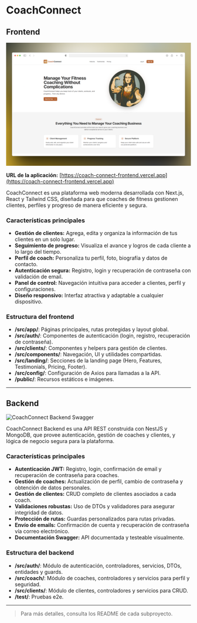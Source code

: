 # CoachConnect

## Frontend

![CoachConnect Frontend](assets/coach-connect--frontend.png)

**URL de la aplicación:** [https://coach-connect-frontend.vercel.app](https://coach-connect-frontend.vercel.app)

CoachConnect es una plataforma web moderna desarrollada con Next.js, React y Tailwind CSS, diseñada para que coaches de fitness gestionen clientes, perfiles y progreso de manera eficiente y segura.

### Características principales

- **Gestión de clientes:** Agrega, edita y organiza la información de tus clientes en un solo lugar.
- **Seguimiento de progreso:** Visualiza el avance y logros de cada cliente a lo largo del tiempo.
- **Perfil de coach:** Personaliza tu perfil, foto, biografía y datos de contacto.
- **Autenticación segura:** Registro, login y recuperación de contraseña con validación de email.
- **Panel de control:** Navegación intuitiva para acceder a clientes, perfil y configuraciones.
- **Diseño responsivo:** Interfaz atractiva y adaptable a cualquier dispositivo.

### Estructura del frontend

- **/src/app/**: Páginas principales, rutas protegidas y layout global.
- **/src/auth/**: Componentes de autenticación (login, registro, recuperación de contraseña).
- **/src/clients/**: Componentes y helpers para gestión de clientes.
- **/src/components/**: Navegación, UI y utilidades compartidas.
- **/src/landing/**: Secciones de la landing page (Hero, Features, Testimonials, Pricing, Footer).
- **/src/config/**: Configuración de Axios para llamadas a la API.
- **/public/**: Recursos estáticos e imágenes.

---

## Backend

![CoachConnect Backend Swagger](assets/coach-connect--backend.png)

CoachConnect Backend es una API REST construida con NestJS y MongoDB, que provee autenticación, gestión de coaches y clientes, y lógica de negocio segura para la plataforma.

### Características principales

- **Autenticación JWT:** Registro, login, confirmación de email y recuperación de contraseña para coaches.
- **Gestión de coaches:** Actualización de perfil, cambio de contraseña y obtención de datos personales.
- **Gestión de clientes:** CRUD completo de clientes asociados a cada coach.
- **Validaciones robustas:** Uso de DTOs y validadores para asegurar integridad de datos.
- **Protección de rutas:** Guardas personalizados para rutas privadas.
- **Envío de emails:** Confirmación de cuenta y recuperación de contraseña vía correo electrónico.
- **Documentación Swagger:** API documentada y testeable visualmente.

### Estructura del backend

- **/src/auth/**: Módulo de autenticación, controladores, servicios, DTOs, entidades y guards.
- **/src/coach/**: Módulo de coaches, controladores y servicios para perfil y seguridad.
- **/src/clients/**: Módulo de clientes, controladores y servicios para CRUD.
- **/test/**: Pruebas e2e.

---

> Para más detalles, consulta los README de cada subproyecto.
